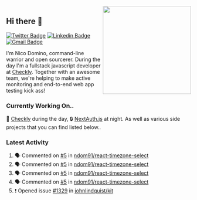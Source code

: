 <img align="right" src="https://user-images.githubusercontent.com/7415984/172472491-91b16eac-fa22-4ecf-92df-d687139fd1f9.gif" width="240" />

## Hi there 👋

[![Twitter Badge](https://img.shields.io/badge/-@ndom91-1ca0f1?style=flat-square&labelColor=1ca0f1&logo=twitter&logoColor=white&link=https://twitter.com/ndom91)](https://twitter.com/ndom91) [![Linkedin Badge](https://img.shields.io/badge/-ndom91-blue?style=flat-square&logo=Linkedin&logoColor=white&link=https://www.linkedin.com/in/ndom91/)](https://www.linkedin.com/in/ndom91/) [![Gmail Badge](https://img.shields.io/badge/-yo@ndo.dev-c14438?style=flat-square&logo=mail.ru&logoColor=white&link=mailto:yo@ndo.dev)](mailto:yo@ndo.dev)

I'm Nico Domino, command-line warrior and open sourcerer. During the day I'm a fullstack javascript developer at [Checkly](https://checklyhq.com). Together with an awesome team, we're helping to make active monitoring and end-to-end web app testing kick ass!

### Currently Working On..

🦝 [Checkly](https://checklyhq.com) during the day, 🔒 [NextAuth.js](https://github.com/nextauthjs/next-auth) at night. As well as various side projects that you can find listed below..

<!--START_SECTION_PROFILE_VIEWS:readme-info-->
<!--END_SECTION_PROFILE_VIEWS:readme-info-->

<!--START_SECTION_DAILY_COMMIT:readme-info-->
<!--END_SECTION_DAILY_COMMIT:readme-info-->

<!--START_SECTION_WEEKLY_COMMIT:readme-info-->
<!--END_SECTION_WEEKLY_COMMIT:readme-info-->

### Latest Activity

<!--START_SECTION:activity-->
1. 🗣 Commented on [#5](https://github.com/ndom91/react-timezone-select/pull/5#issuecomment-1689585743) in [ndom91/react-timezone-select](https://github.com/ndom91/react-timezone-select)
2. 🗣 Commented on [#5](https://github.com/ndom91/react-timezone-select/pull/5#issuecomment-1688441650) in [ndom91/react-timezone-select](https://github.com/ndom91/react-timezone-select)
3. 🗣 Commented on [#5](https://github.com/ndom91/react-timezone-select/pull/5#issuecomment-1688368980) in [ndom91/react-timezone-select](https://github.com/ndom91/react-timezone-select)
4. 🗣 Commented on [#5](https://github.com/ndom91/react-timezone-select/pull/5#issuecomment-1688356891) in [ndom91/react-timezone-select](https://github.com/ndom91/react-timezone-select)
5. ❗ Opened issue [#1329](https://github.com/johnlindquist/kit/issues/1329) in [johnlindquist/kit](https://github.com/johnlindquist/kit)
<!--END_SECTION:activity-->
